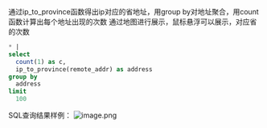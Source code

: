 通过ip_to_province函数得出ip对应的省地址，用group by对地址聚合，用count函数计算出每个地址出现的次数 通过地图进行展示，鼠标悬浮可以展示，对应省的次数
```sql
* |
select
  count(1) as c,
  ip_to_province(remote_addr) as address
group by
  address
limit
  100
```

SQL查询结果样例：
![image.png](/img/src/sqldemo/index/99548efeb6f162424decd707000e353de1817f3b33592ed61dfa21e3d2114f2b.png)

